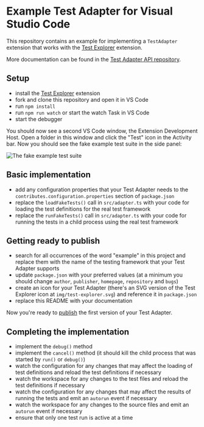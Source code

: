 # Example Test Adapter for Visual Studio Code

This repository contains an example for implementing a `TestAdapter` extension that works with the
[Test Explorer](https://marketplace.visualstudio.com/items?itemName=naps62.vscode-test-explorer) extension.

More documentation can be found in the [Test Adapter API repository](https://github.com/naps62/vscode-test-adapter-api).

## Setup

- install the [Test Explorer](https://marketplace.visualstudio.com/items?itemName=naps62.vscode-test-explorer) extension
- fork and clone this repository and open it in VS Code
- run `npm install`
- run `npm run watch` or start the watch Task in VS Code
- start the debugger

You should now see a second VS Code window, the Extension Development Host.
Open a folder in this window and click the "Test" icon in the Activity bar.
Now you should see the fake example test suite in the side panel:

![The fake example test suite](img/fake-tests.png)

## Basic implementation

- add any configuration properties that your Test Adapter needs to the `contributes.configuration.properties` section of `package.json`
- replace the `loadFakeTests()` call in `src/adapter.ts` with your code for loading the test definitions for the real test framework
- replace the `runFakeTests()` call in `src/adapter.ts` with your code for running the tests in a child process using the real test framework

## Getting ready to publish

- search for all occurrences of the word "example" in this project and replace them with the name of the testing framework that your Test Adapter supports
- update `package.json` with your preferred values (at a minimum you should change `author`, `publisher`, `homepage`, `repository` and `bugs`)
- create an icon for your Test Adapter (there's an SVG version of the Test Explorer icon at `img/test-explorer.svg`) and reference it in `package.json`
- replace this README with your documentation

Now you're ready to [publish](https://code.visualstudio.com/docs/extensions/publish-extension) the first version of your Test Adapter.

## Completing the implementation

- implement the `debug()` method
- implement the `cancel()` method (it should kill the child process that was started by `run()` or `debug()`)
- watch the configuration for any changes that may affect the loading of test definitions and reload the test definitions if necessary
- watch the workspace for any changes to the test files and reload the test definitions if necessary
- watch the configuration for any changes that may affect the results of running the tests and emit an `autorun` event if necessary
- watch the workspace for any changes to the source files and emit an `autorun` event if necessary
- ensure that only one test run is active at a time
